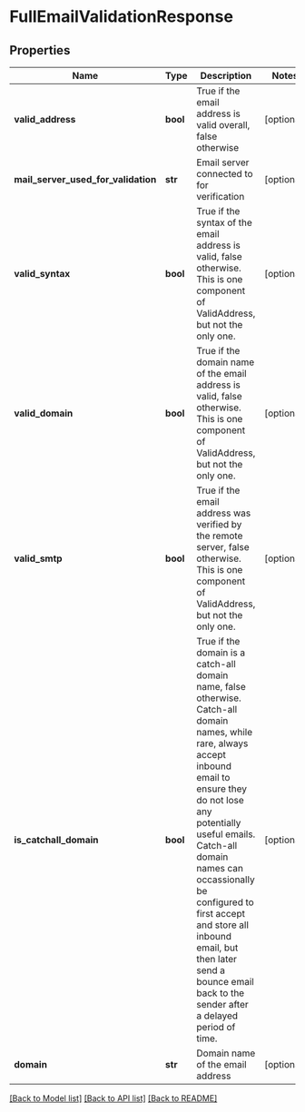# FullEmailValidationResponse

## Properties
Name | Type | Description | Notes
------------ | ------------- | ------------- | -------------
**valid_address** | **bool** | True if the email address is valid overall, false otherwise | [optional] 
**mail_server_used_for_validation** | **str** | Email server connected to for verification | [optional] 
**valid_syntax** | **bool** | True if the syntax of the email address is valid, false otherwise.  This is one component of ValidAddress, but not the only one. | [optional] 
**valid_domain** | **bool** | True if the domain name of the email address is valid, false otherwise.  This is one component of ValidAddress, but not the only one. | [optional] 
**valid_smtp** | **bool** | True if the email address was verified by the remote server, false otherwise.  This is one component of ValidAddress, but not the only one. | [optional] 
**is_catchall_domain** | **bool** | True if the domain is a catch-all domain name, false otherwise.  Catch-all domain names, while rare, always accept inbound email to ensure they do not lose any potentially useful emails.  Catch-all domain names can occassionally be configured to first accept and store all inbound email, but then later send a bounce email back to the sender after a delayed period of time. | [optional] 
**domain** | **str** | Domain name of the email address | [optional] 

[[Back to Model list]](../README.md#documentation-for-models) [[Back to API list]](../README.md#documentation-for-api-endpoints) [[Back to README]](../README.md)


